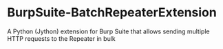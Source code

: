 # BurpSuite-BatchRepeaterExtension
A Python (Jython) extension for Burp Suite that allows sending multiple HTTP requests to the Repeater in bulk
